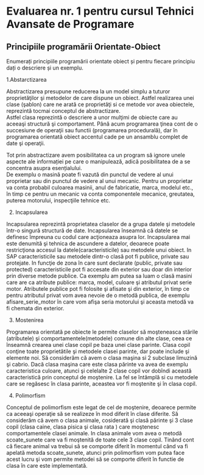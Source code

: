 # Evaluarea nr. 1 pentru cursul Tehnici Avansate de Programare #

## Principiile programării Orientate-Obiect ##
Enumerați principiile programării orientate obiect și pentru fiecare principiu dați o descriere și un exemplu.

1.Abstarctizarea

Abstractizarea presupune reducerea la un model simplu a tuturor proprietăţilor şi metodelor de care dispune un obiect. 
Astfel realizarea unei clase (şablon) care ne arată ce proprietăţi si ce metode vor avea obiectele, reprezintă tocmai conceptul de abstractizare.  
Astfel clasa reprezintă o descriere a unor mulţimi de obiecte care au aceeaşi structură şi comportament. 
Până acum programarea ţinea cont de o succesiune de operaţii sau functii (programarea procedurală), dar în programarea orientată obiect accentul cade pe un ansamblu complet de date şi operaţii.

Tot prin abstractizare avem posibilitatea ca un program să ignore unele aspecte ale informației pe care o manipulează, adică posibilitatea de a se concentra asupra esențialului.  
De exemplu o masină poate fi vazută din punctul de vedere al unui proprietar sau din punctul de vedere al unui mecanic. 
Pentru un proprietar va conta probabil culoarea masinii, anul de fabricatie, marca, modelul etc., în timp ce pentru un mecanic va conta componentele mecanice, greutatea, puterea motorului, inspecţiile tehnice etc.

2. Incapsularea

Incapsularea reprezintă proprietatea claselor de a grupa datele şi metodele într-o singură structură de date. 
Incapsularea înseamnă că datele se definesc împreuna cu codul care acţioneaza asupra lor. 
Incapsularea mai este denumită şi tehnica de ascundere a datelor, deoarece poate restricţiona accesul la datele(caracteristicile) sau metodele unui obiect. 
In SAP caracteristicile sau metodele dintr-o clasă pot fi publice, private sau protejate. 
In funcţie de zona în care sunt declarate (public, private sau protected) caracteristicile pot fi accesate din exterior sau doar din interior prin diverse metode publice. 
Ca exemplu am putea sa luam o clasă masini care are ca atribute publice: marca, model, culoare şi atributul privat serie motor. 
Atributele publice pot fi folosite şi afisate şi din exterior, în timp ce pentru atributul privat vom avea nevoie de o metodă publica, de exemplu afisare_serie_motor în care vom afişa seria motorului şi aceasta metodă va fi chemata din exterior.

3. Mostenirea

Programarea orientată pe obiecte le permite claselor să moşteneasca stările (atributele) şi comportamentele(metodele) comune din alte clase, ceea ce înseamnă crearea unei clase copil pe baza unei clase parinte. 
Clasa copil conţine toate proprietătile şi metodele clasei parinte, dar poate include şi elemente noi. 
Să considerăm că avem o clasa maşina si 2 subclase limuzină şi cabrio. Dacă clasa maşina care este clasa părinte va avea de exemplu caracteristica culoare, atunci şi celelalte 2 clase copil vor dobîndi această caracteristică prin conceptul de moştenire. 
La fel se întâmplă si cu metodele care se regăsesc în clasa parinte, aceastea vor fi moştenite şi în clasa copil.

4. Polimorfism

Conceptul de polimorfism este legat de cel de moştenire, deoarece permite ca aceeaşi operaţie să se realizeze în mod diferit în clase diferite. 
Să considerăm că avem o clasa animale, cosiderată şi clasă părinte şi 3 clase copil (clasa caine, clasa pisica şi clasa rata ) care moştenesc comportamentele clasei animale. 
In clasa animale vom avea o metodă scoate_sunete care va fi moştenită de toate cele 3 clase copil. 
Tinând cont că fiecare animal va trebui să se comporte diferit în momentul când va fi apelată metoda scoate_sunete, atunci prin polimorfism vom putea face acest lucru şi vom 
permite metodei să se comporte diferit în functie de clasa în care este implementată.